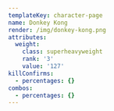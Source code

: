 ```yaml
---
templateKey: character-page
name: Donkey Kong
render: /img/donkey-kong.png
attributes:
  weight:
    class: superheavyweight
    rank: '3'
    value: '127'
killConfirms:
  - percentages: {}
combos:
  - percentages: {}
---
```


